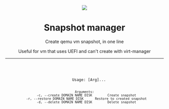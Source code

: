 <div align=center>
  <img src="https://user-images.githubusercontent.com/91050580/211247103-f0dd1327-7429-4072-8eab-3a057b0e5218.svg">
  <h1>Snapshot manager</h1>
  <p>Create qemu vm snapshot, in one line</p>
  <p>Useful for vm that uses UEFI and can't create with virt-manager</p>
  <hr />
<br />
<img>
<pre>
  <code>
    Usage: [Arg]...
    
    Arguments:
      -c, --create DOMAIN NAME DISK        Create snapshot
      -r, --restore DOMAIN NAME DISK      Restore to created snapshot
      -d, --delete DOMAIN NAME DISK        Delete snapshot
  </code>
</pre>
</div>
